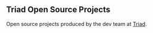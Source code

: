 ## Triad Open Source Projects

Open source projects produced by the dev team at [Triad](https://triad.uk.com/).

